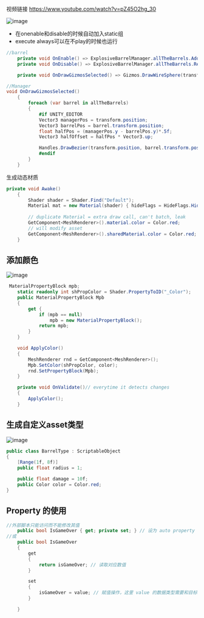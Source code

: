 视频链接 https://www.youtube.com/watch?v=pZ45O2hg_30
 
![image](https://user-images.githubusercontent.com/29577919/169755513-dbdb70e2-f220-4182-809d-0dfffb943d4a.png)
- 在onenable和disable的时候自动加入static组
- execute always可以在不play的时候也运行

```c#
//barrel
    private void OnEnable() => ExplosiveBarrelManager.allTheBarrels.Add(this); //use this to automate, very useful!
    private void OnDisable() => ExplosiveBarrelManager.allTheBarrels.Remove(this); //expression body members

    private void OnDrawGizmosSelected() => Gizmos.DrawWireSphere(transform.position, radius);
```
```c#
//Manager
void OnDrawGizmosSelected()
    {
        foreach (var barrel in allTheBarrels)
        {
            #if UNITY_EDITOR
            Vector3 managerPos = transform.position;
            Vector3 barrelPos = barrel.transform.position;
            float halfPos = (managerPos.y - barrelPos.y)*.5f;
            Vector3 halfOffset = halfPos * Vector3.up;

            Handles.DrawBezier(transform.position, barrel.transform.position,managerPos - halfOffset, barrelPos + halfOffset, Color.blue,Texture2D.whiteTexture,1f);
            #endif
        }
    }
```
生成动态材质
```c#
private void Awake()
    {
        Shader shader = Shader.Find("Default");
        Material mat = new Material(shader) { hideFlags = HideFlags.HideAndDontSave };// will destroy upon exit
        
        // duplicate Material = extra draw call, can't batch, leak
        GetComponent<MeshRenderer>().material.color = Color.red;
        // will modify asset
        GetComponent<MeshRenderer>().sharedMaterial.color = Color.red;
    }
```

## 添加颜色
![image](https://user-images.githubusercontent.com/29577919/169761986-a17732f6-7c88-4e9a-92ee-8e513430554a.png)

```c#
 MaterialPropertyBlock mpb;
    static readonly int shPropColor = Shader.PropertyToID("_Color");
    public MaterialPropertyBlock Mpb
    {
        get {
            if (mpb == null) 
                mpb = new MaterialPropertyBlock();
            return mpb;
        }
    }

    void ApplyColor()
    {
        MeshRenderer rnd = GetComponent<MeshRenderer>();
        Mpb.SetColor(shPropColor, color);
        rnd.SetPropertyBlock(Mpb);
    }

    private void OnValidate()// everytime it detects changes
    {
        ApplyColor();
    }
```
## 生成自定义asset类型
![image](https://user-images.githubusercontent.com/29577919/169767541-890bac77-ea91-44a8-a0b8-f0be27e2db22.png)

```c#
public class BarrelType : ScriptableObject
{
    [Range(1f, 8f)]
    public float radius = 1;

    public float damage = 10f;
    public Color color = Color.red;
}
```

## Property 的使用
```c#
//外部脚本只能访问而不能修改其值
    public bool IsGameOver { get; private set; } // 设为 auto property
//或
    public bool IsGameOver
    {
        get
        {
            return isGameOver; // 读取对应数值
        }

        set
        {
            isGameOver = value; // 赋值操作，这里 value 的数据类型需要和目标一致，这里为 bool
        }

    }
```
